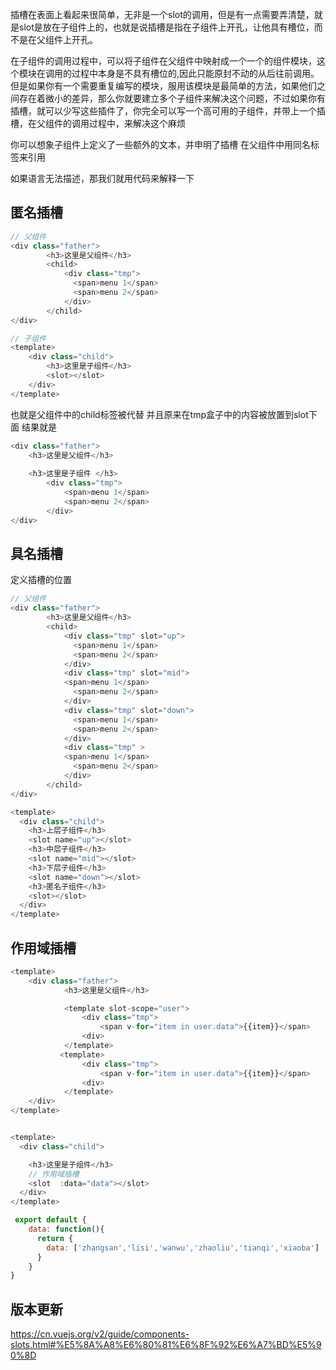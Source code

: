 插槽在表面上看起来很简单，无非是一个slot的调用，但是有一点需要弄清楚，就是slot是放在子组件上的，也就是说插槽是指在子组件上开孔，让他具有槽位，而不是在父组件上开孔。

在子组件的调用过程中，可以将子组件在父组件中映射成一个一个的组件模块，这个模块在调用的过程中本身是不具有槽位的,因此只能原封不动的从后往前调用。但是如果你有一个需要重复编写的模块，服用该模块是最简单的方法，如果他们之间存在着微小的差异，那么你就要建立多个子组件来解决这个问题，不过如果你有插槽，就可以少写这些插件了，你完全可以写一个高可用的子组件，并带上一个插槽，在父组件的调用过程中，来解决这个麻烦

你可以想象子组件上定义了一些额外的文本，并申明了插槽<slot></slot> 在父组件中用同名标签来引用

如果语言无法描述，那我们就用代码来解释一下


## 匿名插槽
```js
// 父组件
<div class="father">
        <h3>这里是父组件</h3>
        <child>
            <div class="tmp">
              <span>menu 1</span>
              <span>menu 2</span>
            </div>
        </child>
</div>

// 子组件
<template>
    <div class="child">
        <h3>这里是子组件</h3>
        <slot></slot>
    </div>
</template>
```

也就是父组件中的child标签被代替 并且原来在tmp盒子中的内容被放置到slot下面
结果就是

```js
<div class="father">
    <h3>这里是父组件</h3>
    
    <h3>这里是子组件 </h3>
        <div class="tmp">
            <span>menu 1</span>
            <span>menu 2</span>
        </div>
</div>
```

## 具名插槽
定义插槽的位置

```js
// 父组件
<div class="father">
        <h3>这里是父组件</h3>
        <child>
            <div class="tmp" slot="up">
              <span>menu 1</span>
              <span>menu 2</span>
            </div>
            <div class="tmp" slot="mid">
            <span>menu 1</span>
              <span>menu 2</span>
            </div> 
            <div class="tmp" slot="down">
              <span>menu 1</span>
              <span>menu 2</span>
            </div>
            <div class="tmp" >
            <span>menu 1</span>
              <span>menu 2</span>
            </div> 
        </child>
</div>

<template>
  <div class="child">
    <h3>上层子组件</h3>
    <slot name="up"></slot>
    <h3>中层子组件</h3>
    <slot name="mid"></slot>
    <h3>下层子组件</h3>
    <slot name="down"></slot>
    <h3>匿名子组件</h3>
    <slot></slot>
  </div>
</template>
```


## 作用域插槽

```js
<template>
    <div class="father">
            <h3>这里是父组件</h3>

            <template slot-scope="user">
                <div class="tmp">
                    <span v-for="item in user.data">{{item}}</span>
                <div>
            </template>
           <template>
                <div class="tmp">
                    <span v-for="item in user.data">{{item}}</span>
                <div>
            </template>
    </div>
</template> 


<template>
  <div class="child">

    <h3>这里是子组件</h3>
    // 作用域插槽
    <slot  :data="data"></slot>
  </div>
</template>

 export default {
    data: function(){
      return {
        data: ['zhangsan','lisi','wanwu','zhaoliu','tianqi','xiaoba']
      }
    }
}
```


## 版本更新
https://cn.vuejs.org/v2/guide/components-slots.html#%E5%8A%A8%E6%80%81%E6%8F%92%E6%A7%BD%E5%90%8D